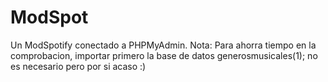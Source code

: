 # ModSpot
Un ModSpotify conectado a PHPMyAdmin.
Nota: Para ahorra tiempo en la comprobacion, importar primero la base de datos generosmusicales(1); no es necesario pero por si acaso :) 
